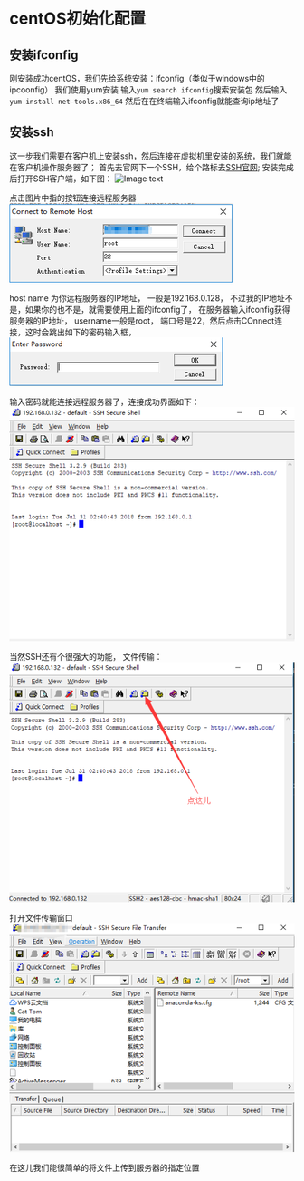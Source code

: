 # centOS初始化配置
## 安装ifconfig
刚安装成功centOS，我们先给系统安装：ifconfig（类似于windows中的ipcoonfig）
我们使用yum安装
输入`yum search ifconfig`搜索安装包
然后输入`yum install net-tools.x86_64`
然后在在终端输入ifconfig就能查询ip地址了

## 安装ssh
这一步我们需要在客户机上安装ssh，然后连接在虚拟机里安装的系统，我们就能在客户机操作服务器了；
首先去官网下一个SSH，给个路标去[SSH官网](https://www.ssh.com/ssh/download/);
安装完成后打开SSH客户端，如下图：
![Image text](images/SSH_1)

点击图片中指的按钮连接远程服务器  
![Image text](images/SSH_2.png)

host name 为你远程服务器的IP地址， 一般是192.168.0.128， 不过我的IP地址不是，如果你的也不是，就需要使用上面的ifconfig了， 在服务器输入ifconfig获得服务器的IP地址， username一般是root， 端口号是22，然后点击COnnect连接，这时会跳出如下的密码输入框，  
![Image text](images/SSH_3.png)

输入密码就能连接远程服务器了，连接成功界面如下：  
![Image text](images/SSH_4.png)

当然SSH还有个很强大的功能， 文件传输：  
![Image text](images/SSH_5.png)

打开文件传输窗口  
![Image text](images/SSH_6.png) 

在这儿我们能很简单的将文件上传到服务器的指定位置